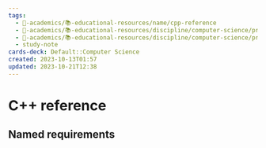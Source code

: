 ```yaml
---
tags:
  - 🔴-academics/📚-educational-resources/name/cpp-reference
  - 🔴-academics/📚-educational-resources/discipline/computer-science/programming-language/cpp
  - 🔴-academics/📚-educational-resources/discipline/computer-science/programming-language/c
  - study-note
cards-deck: Default::Computer Science
created: 2023-10-13T01:57
updated: 2023-10-21T12:38
---
```


# C++ reference

## Named requirements
